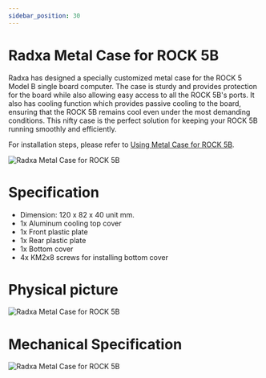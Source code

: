 ```yaml
---
sidebar_position: 30
---
```


# Radxa Metal Case for ROCK 5B

Radxa has designed a specially customized metal case for the ROCK 5 Model B single board computer. The case is sturdy and provides protection for the board while also allowing easy access to all the ROCK 5B's ports. It also has cooling function which provides passive cooling to the board, ensuring that the ROCK 5B remains cool even under the most demanding conditions. This nifty case is the perfect solution for keeping your ROCK 5B running smoothly and efficiently.

For installation steps, please refer to [Using Metal Case for ROCK 5B](/rock5/rock5b/accessories/Metal-Case).

![Radxa Metal Case for ROCK 5B](/img/accessories/metal-case-1.webp)

# Specification

- Dimension: 120 x 82 x 40 unit mm.
- 1x Aluminum cooling top cover
- 1x Front plastic plate
- 1x Rear plastic plate
- 1x Bottom cover
- 4x KM2x8 screws for installing bottom cover

# Physical picture

![Radxa Metal Case for ROCK 5B](/img/accessories/metal-case-2.webp)

# Mechanical Specification

![Radxa Metal Case for ROCK 5B](/img/accessories/metal-case-3.webp)
